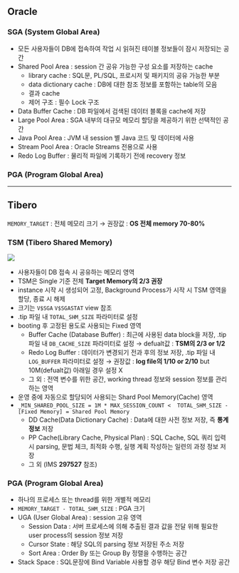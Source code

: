 ## Oracle
### SGA (System Global Area)
- 모든 사용자들이 DB에 접속하여 작업 시 읽혀진 테이블 정보들이 잠시 저장되는 공간
- Shared Pool Area : session 간 공유 가능한 구성 요소를 저장하는 cache
  - library cache : SQL문, PL/SQL, 프로시저 및 패키지의 공유 가능한 부분
  - data dictionary cache : DB에 대한 참조 정보를 포함하는 table의 모음
  - 결과 cache
  - 제어 구조 :  필수 Lock 구조
- Data Buffer Cache : DB 파일에서 검색된 데이터 블록을 cache에 저장
- Large Pool Area : SGA 내부의 대규모 메모리 할당을 제공하기 위한 선택적인 공간
- Java Pool Area : JVM 내 session 별 Java 코드 및 데이터에 사용
- Stream Pool Area : Oracle Streams 전용으로 사용
- Redo Log Buffer : 물리적 파일에 기록하기 전에 recovery 정보
### PGA (Program Global Area)

---
## Tibero
`MEMORY_TARGET` : 전체 메모리 크기 → 권장값 : **OS 전체 memory 70-80%**
### TSM (Tibero Shared Memory)
![](https://prod-files-secure.s3.us-west-2.amazonaws.com/2e9f035b-3bba-4ce1-902b-03e8e4545fa2/50e74659-9cf4-4d7e-a1bb-37b94051050d/3.1_TSM.png?X-Amz-Algorithm=AWS4-HMAC-SHA256&X-Amz-Content-Sha256=UNSIGNED-PAYLOAD&X-Amz-Credential=ASIAZI2LB466W7PVR6VN%2F20250902%2Fus-west-2%2Fs3%2Faws4_request&X-Amz-Date=20250902T033717Z&X-Amz-Expires=3600&X-Amz-Security-Token=IQoJb3JpZ2luX2VjELv%2F%2F%2F%2F%2F%2F%2F%2F%2F%2FwEaCXVzLXdlc3QtMiJGMEQCIAy29tG521%2BhfDUnBbBGReCrOvumT4u6Q%2B7LfZO4esKkAiB%2B3FhwuAOuIrweD7QgZBUCnS2zIyKIXMkRyLs4ekZFgir%2FAwgkEAAaDDYzNzQyMzE4MzgwNSIM8lA6n6deKUNWPq2nKtwDXJ5oOe8t%2ByRHIqFeaQ58qkT%2Bz%2BwxPQdWYnjncQfno%2BDLm3dwcPl6m%2B8bjcHJvGxd45FtD7ODvjlkoPr0LSLehl7Q9cDaJuOc78cUJQz%2BxWzWSk8H1aSc3BWqQkN5t0dSJatAIT4A3VXQXW4JVK9T5jJmUBtFjRK1hnBq8DjkyotX3klyFXWemKrKwo6IKYtvekdDJMkiO96SZ%2BTQT%2FBdsaGBH8XoxOYodJ2nPpiKhVgDNGugE6jr74zHK6gEYLpWCF1BoL2Dm%2BaTqd0aVaHyfw8XDPhhu8nTOvm9IXZdmD%2BBkR0vXc2qeEpAzjcIoISUkFtSzK6lsbj3OgMcZrQKdSgajGSW%2B1E%2B5xAlbh4FJ9J2bJVesNSEtwpoqcVf8VT01V0QVmbBMC0epwM2kkzmhoJk2uXsZzZRleJHw2U5wC%2FIeMGgxOR4j1OYEZqOWCCuWI8%2FWlSkGijE%2Bs0g7ootJz3MbXYBWLkLUgAnYDWaZZvcOMvqow84Mc%2Bwyn9Y%2FAMcAgA0%2FaGMognERLbOurh%2Fr82XBVA58QGcBC6VatHLyjNXWzAlGi1rDSUgKpI4L5xEB6ZQ%2FaLx6ZpSYB36fvWNtolM1BF3%2F0GgJOGmlqj2vkf2DtMMPBgREgS5OsIwjrvZxQY6pgHRfbq0arwbCWlU5CQIKHkTJvn3x%2FM9rPkLO8r7hGLN8Zqw5dw3croaRtwjwkj0ynLxGBD8AVb%2F6xXCPM4RXqbDi8ik6Ip%2BA6YurgOYxR%2B72%2FaueA8nu12KctctWCGcsBaRhH7ztwZRmZiFyv47qmsNS5krZb38pLGcNNWcSz3xGVgIGizJ43PcUS9GWt3N%2BIQWYgHIru3Ed%2BFoE2obO6Q5EXWqGu9U&X-Amz-Signature=518ab2ddfa82699989899b448abd60b85cff05a3d6a3cce67b4b4a7d33ba1523&X-Amz-SignedHeaders=host&x-amz-checksum-mode=ENABLED&x-id=GetObject)
- 사용자들이 DB 접속 시 공유하는 메모리 영역
- TSM은 Single 기준 전체 **Target Memory의 2/3 권장**
- instance 시작 시 생성되어 고정, Background Process가 시작 시 TSM 영역을 할당, 종료 시 해제
- 크기는 `V$SGA` `V$SGASTAT` view 참조
- .tip 파일 내 `TOTAL_SHM_SIZE` 파라미터로 설정
- booting 후 고정된 용도로 사용되는 Fixed 영역
  - Buffer Cache (Database Buffer) : 최근에 사용된 data block을 저장, .tip 파일 내 `DB_CACHE_SIZE` 파라미터로 설정 → defualt값 : **TSM의 2/3 or 1/2**
  - Redo Log Buffer : 데이터가 변경되기 전과 후의 정보 저장, .tip 파일 내 `LOG_BUFFER` 파라미터로 설정 → 권장값 : **log file의 1/10 or 2/10** but 10M(defualt값) 아래일 경우 설정 X
  - 그 외 : 전역 변수를 위한 공간, working thread 정보와 session 정보를 관리하는 영역
- 운영 중에 자동으로 할당되어 사용되는 Shard Pool Memory(Cache) 영역
- `_MIN_SHARED_POOL_SIZE = 1M * MAX_SESSION_COUNT <  TOTAL_SHM_SIZE - [Fixed Memory] = Shared Pool Memory`
  - DD Cache(Data Dictionary Cache) : Data에 대한 사전 정보 저장, 즉 **통계정보** 저장 
  - PP Cache(Library Cache, Physical Plan) : SQL Cache, SQL 쿼리 입력 시 parsing, 문법 체크, 최적화 수행, 실행 계획 작성하는 일련의 과정 정보 저장
  - 그 외  (IMS **297527** 참조)
### PGA (Program Global Area)
- 하나의 프로세스 또는 thread를 위한 개별적 메모리
- `MEMORY_TARGET - TOTAL_SHM_SIZE` : PGA 크기
- UGA (User Global Area) : session 고유 영역
  - Session Data : 서버 프로세스에 의해 추출된 결과 값을 전달 위해 필요한 user process의 session 정보 저장
  - Cursor State : 해당 SQL의 parsing 정보 저장된 주소 저장
  - Sort Area : Order By 또는 Group By 정렬을 수행하는 공간
- Stack Space : SQL문장에 Bind Variable 사용할 경우 해당 Bind 변수 저장 공간


